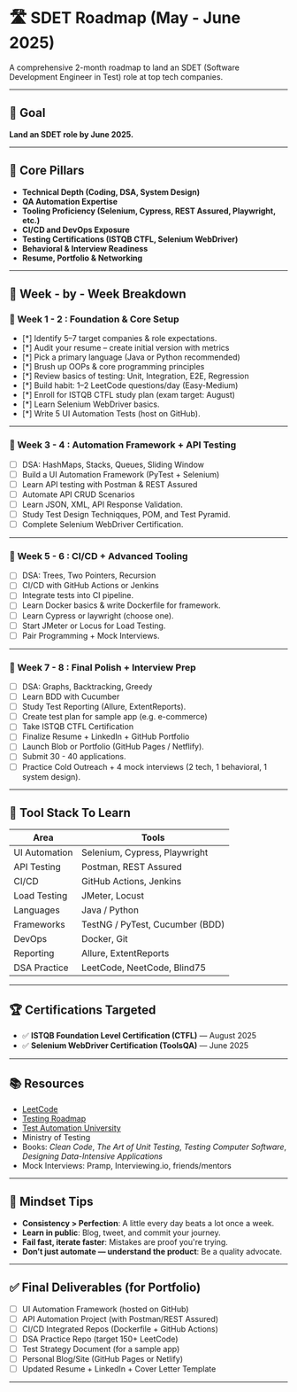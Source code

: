 # 🛣️ SDET Roadmap (May - June 2025)

A comprehensive 2-month roadmap to land an SDET (Software Development Engineer in Test) role at top tech companies.

---

## 🎯 Goal

**Land an SDET role by June 2025.**

---

## 📌 Core Pillars

- **Technical Depth (Coding, DSA, System Design)**
- **QA Automation Expertise**
- **Tooling Proficiency (Selenium, Cypress, REST Assured, Playwright, etc.)**
- **CI/CD and DevOps Exposure**
- **Testing Certifications (ISTQB CTFL, Selenium WebDriver)**
- **Behavioral & Interview Readiness**
- **Resume, Portfolio & Networking**

---

## 📆 Week - by - Week Breakdown

### 📅 Week 1 - 2 : Foundation & Core Setup

- [*] Identify 5–7 target companies & role expectations.
- [*] Audit your resume – create initial version with metrics
- [*] Pick a primary language (Java or Python recommended)
- [*] Brush up OOPs & core programming principles
- [*] Review basics of testing: Unit, Integration, E2E, Regression
- [*] Build habit: 1–2 LeetCode questions/day (Easy-Medium)
- [*] Enroll for ISTQB CTFL study plan (exam target: August)
- [*] Learn Selenium WebDriver basics.
- [*] Write 5 UI Automation Tests (host on GitHub).

---

### 📅 Week 3 - 4 : Automation Framework + API Testing

- [ ] DSA: HashMaps, Stacks, Queues, Sliding Window
- [ ] Build a UI Automation Framework (PyTest + Selenium)
- [ ] Learn API testing with Postman & REST Assured
- [ ] Automate API CRUD Scenarios
- [ ] Learn JSON, XML, API Response Validation.
- [ ] Study Test Design Techniqques, POM, and Test Pyramid.
- [ ] Complete Selenium WebDriver Certification.

---

### 📅 Week 5 - 6 : CI/CD + Advanced Tooling

- [ ] DSA: Trees, Two Pointers, Recursion
- [ ] CI/CD with GitHub Actions or Jenkins
- [ ] Integrate tests into CI pipeline.
- [ ] Learn Docker basics & write Dockerfile for framework.
- [ ] Learn Cypress or laywright (choose one).
- [ ] Start JMeter or Locus for Load Testing.
- [ ] Pair Programming + Mock Interviews.

---

### 📅 Week 7 - 8 : Final Polish + Interview Prep

- [ ] DSA: Graphs, Backtracking,  Greedy
- [ ] Learn BDD with Cucumber
- [ ] Study Test Reporting (Allure, ExtentReports).
- [ ] Create test plan for sample app (e.g. e-commerce)
- [ ] Take ISTQB CTFL Certification
- [ ] Finalize Resume + LinkedIn + GitHub Portfolio
- [ ] Launch Blob or Portfolio (GitHub Pages / Netflify).
- [ ] Submit 30 - 40 applications.
- [ ] Practice Cold Outreach + 4 mock interviews (2 tech, 1 behavioral, 1 system design).

---

## 🔧 Tool Stack To Learn

| Area | Tools |
|------|-------|
| UI Automation | Selenium, Cypress, Playwright |
| API Testing | Postman, REST Assured |
| CI/CD | GitHub Actions, Jenkins |
| Load Testing | JMeter, Locust |
| Languages | Java / Python |
| Frameworks | TestNG / PyTest, Cucumber (BDD) |
| DevOps | Docker, Git |
| Reporting | Allure, ExtentReports |
| DSA Practice | LeetCode, NeetCode, Blind75 |

---

## 🏆 Certifications Targeted

- ✅ **ISTQB Foundation Level Certification (CTFL)** — August 2025
- ✅ **Selenium WebDriver Certification (ToolsQA)** — June 2025

---

## 📚 Resources

- [LeetCode](https://leetcode.com/)
- [Testing Roadmap](https://roadmap.sh/qa)
- [Test Automation University](https://testautomationu.applitools.com/)
- Ministry of Testing
- Books: *Clean Code*, *The Art of Unit Testing*, *Testing Computer Software*, *Designing Data-Intensive Applications*
- Mock Interviews: Pramp, Interviewing.io, friends/mentors

---

## 🧠 Mindset Tips

- **Consistency > Perfection**: A little every day beats a lot once a week.
- **Learn in public**: Blog, tweet, and commit your journey.
- **Fail fast, iterate faster**: Mistakes are proof you're trying.
- **Don’t just automate — understand the product**: Be a quality advocate.

---

## ✅ Final Deliverables (for Portfolio)

- [ ] UI Automation Framework (hosted on GitHub)
- [ ] API Automation Project (with Postman/REST Assured)
- [ ] CI/CD Integrated Repos (Dockerfile + GitHub Actions)
- [ ] DSA Practice Repo (target 150+ LeetCode)
- [ ] Test Strategy Document (for a sample app)
- [ ] Personal Blog/Site (GitHub Pages or Netlify)
- [ ] Updated Resume + LinkedIn + Cover Letter Template

---

